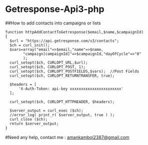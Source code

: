 # Getresponse-Api3-php

##How to add contacts into campaigns or lists
```
function httpAddContactToGetresponse($email,$name,$campaignId)
{
  $url = "https://api.getresponse.com/v3/contacts";
  $ch = curl_init();
  $vars=array("email"=>$email,"name"=>$name,
        "campaign[campaignId]"=>$campaignId,"dayOfCycle"=>"0"
        );
  curl_setopt($ch, CURLOPT_URL,$url);
  curl_setopt($ch, CURLOPT_POST, 1);
  curl_setopt($ch, CURLOPT_POSTFIELDS,$vars);  //Post Fields
  curl_setopt($ch, CURLOPT_RETURNTRANSFER, true);
  
  $headers = [
      'X-Auth-Token: api-key xxxxxxxxxxxxxxxxxxxxxxx'
  ];

  curl_setopt($ch, CURLOPT_HTTPHEADER, $headers);

  $server_output = curl_exec ($ch);
  //error_log( print_r( $server_output, true ) );
  curl_close ($ch);
  return $server_output;
}
```


#Need any help, contact me : amankamboj2387@gmail.com
